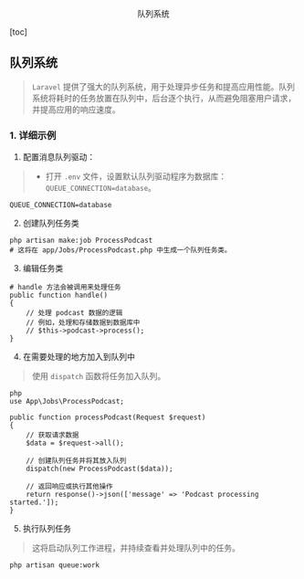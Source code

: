 <center>队列系统</center>





[toc]







## 队列系统

> `Laravel` 提供了强大的队列系统，用于处理异步任务和提高应用性能。队列系统将耗时的任务放置在队列中，后台逐个执行，从而避免阻塞用户请求，并提高应用的响应速度。





### 1. 详细示例

1. 配置消息队列驱动：

> - 打开 `.env` 文件，设置默认队列驱动程序为数据库：`QUEUE_CONNECTION=database`。

```shell
QUEUE_CONNECTION=database
```

2. 创建队列任务类

```shell
php artisan make:job ProcessPodcast
# 这将在 app/Jobs/ProcessPodcast.php 中生成一个队列任务类。
```

3. 编辑任务类

```shell
# handle 方法会被调用来处理任务
public function handle()
{
    // 处理 podcast 数据的逻辑
    // 例如，处理和存储数据到数据库中
    // $this->podcast->process();
}
```

4. 在需要处理的地方加入到队列中

> 使用 `dispatch` 函数将任务加入队列。

```shell
php
use App\Jobs\ProcessPodcast;

public function processPodcast(Request $request)
{
    // 获取请求数据
    $data = $request->all();

    // 创建队列任务并将其放入队列
    dispatch(new ProcessPodcast($data));

    // 返回响应或执行其他操作
    return response()->json(['message' => 'Podcast processing started.']);
}
```

5. 执行队列任务

> 这将启动队列工作进程，并持续查看并处理队列中的任务。

```shell
php artisan queue:work
```

